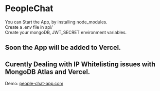 # PeopleChat

You can Start the App, by installing node_modules.<br>
Create a .env file in api/<br>
Create your mongoDB, JWT_SECRET environment variables.<br>

## Soon the App will be added to Vercel.
## Curently Dealing with IP Whitelisting issues with MongoDB Atlas and Vercel.

Demo: [people-chat-app.com](https://drive.google.com/file/d/1TnZv0NxXaRlqOUtoZK0_ZNUsXoniuIF5/view)

